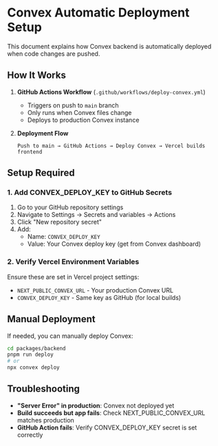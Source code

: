 # Convex Automatic Deployment Setup

This document explains how Convex backend is automatically deployed when code changes are pushed.

## How It Works

1. **GitHub Actions Workflow** (`.github/workflows/deploy-convex.yml`)
   - Triggers on push to `main` branch
   - Only runs when Convex files change
   - Deploys to production Convex instance

2. **Deployment Flow**
   ```
   Push to main → GitHub Actions → Deploy Convex → Vercel builds frontend
   ```

## Setup Required

### 1. Add CONVEX_DEPLOY_KEY to GitHub Secrets

1. Go to your GitHub repository settings
2. Navigate to Settings → Secrets and variables → Actions
3. Click "New repository secret"
4. Add:
   - Name: `CONVEX_DEPLOY_KEY`
   - Value: Your Convex deploy key (get from Convex dashboard)

### 2. Verify Vercel Environment Variables

Ensure these are set in Vercel project settings:
- `NEXT_PUBLIC_CONVEX_URL` - Your production Convex URL
- `CONVEX_DEPLOY_KEY` - Same key as GitHub (for local builds)

## Manual Deployment

If needed, you can manually deploy Convex:

```bash
cd packages/backend
pnpm run deploy
# or
npx convex deploy
```

## Troubleshooting

- **"Server Error" in production**: Convex not deployed yet
- **Build succeeds but app fails**: Check NEXT_PUBLIC_CONVEX_URL matches production
- **GitHub Action fails**: Verify CONVEX_DEPLOY_KEY secret is set correctly